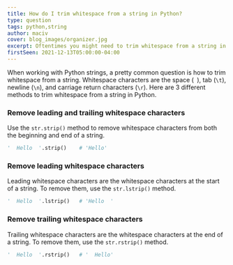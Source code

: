 ```yaml
---
title: How do I trim whitespace from a string in Python?
type: question
tags: python,string
author: maciv
cover: blog_images/organizer.jpg
excerpt: Oftentimes you might need to trim whitespace from a string in Python. Learn of three different way to do this in this short guide.
firstSeen: 2021-12-13T05:00:00-04:00
---
```


When working with Python strings, a pretty common question is how to trim whitespace from a string. Whitespace characters are the space (` `), tab (`\t`), newline (`\n`), and carriage return characters (`\r`). Here are 3 different methods to trim whitespace from a string in Python.

### Remove leading and trailing whitespace characters

Use the `str.strip()` method to remove whitespace characters from both the beginning and end of a string.

```py
'  Hello  '.strip()    # 'Hello'
```

### Remove leading whitespace characters

Leading whitespace characters are the whitespace characters at the start of a string. To remove them, use the `str.lstrip()` method.

```py
'  Hello  '.lstrip()   # 'Hello  '
```

### Remove trailing whitespace characters

Trailing whitespace characters are the whitespace characters at the end of a string. To remove them, use the `str.rstrip()` method.

```py
'  Hello  '.rstrip()   # '  Hello'
```
